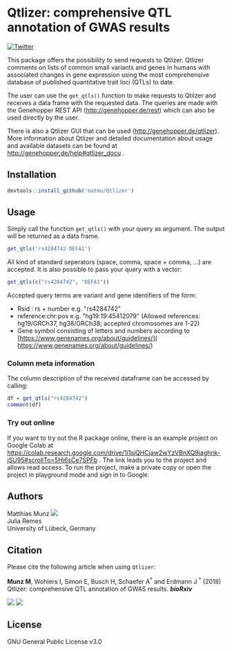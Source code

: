 # Qtlizer: comprehensive QTL annotation of GWAS results
[![Twitter](https://img.shields.io/twitter/url/http/shields.io.svg?style=social)](https://twitter.com/intent/tweet?hashtags=Qtlizer&url=https://www.biorxiv.org/content/10.1101/495903v2&screen_name=_matmu)

This package offers the possibility to send requests to Qtlizer. Qtlizer comments on lists of common small variants and genes in humans with associated changes in gene expression using the most comprehensive database of published quantitative trait loci (QTLs) to date.

The user can use the `get_qtls()` function to make requests to Qtilzer and receives a data frame with the requested data. The queries are made with the Genehopper REST API (http://genehopper.de/rest) which can also be used directly by the user.

There is also a Qtlizer GUI that can be used (http://genehopper.de/qtlizer). More information about Qtlizer and detailed documentation about usage and available datasets can be found at  http://genehopper.de/help#qtlizer_docu .

## Installation
```R
devtools::install_github('matmu/Qtlizer')
```

## Usage
Simply call the function `get_qtls()` with your query as argument. The output will be returned as a data frame.

```R
get_qtls('rs4284742 DEFA1')
```
All kind of standard seperators (space, comma, space + comma, ...) are accepted. It is also possible to pass your query with a vector: 

```R
get_qtls(c("rs4284742", "DEFA1"))
```

Accepted query terms are variant and gene identifiers of the form: 

+ Rsid : rs + number e.g. "rs4284742"
+ reference:chr:pos e.g. "hg19:19:45412079" (Allowed references: hg19/GRCh37, hg38/GRCh38; accepted chromosomes are 1-22)
+ Gene symbol consisting of letters and numbers according to  [https://www.genenames.org/about/guidelines/]( https://www.genenames.org/about/guidelines/)


### Column meta information
The column description of the received dataframe can be accessed by calling:

```R
df = get_qtls("rs4284742")
comment(df)
```

### Try out online
If you want to try out the R package online, there is an example project on Google Colab at https://colab.research.google.com/drive/1i1sjQHCjaw2wYzVBnXQ9iaghnk-jSU95#scrollTo=5Hi6sCe7SPFb . The link leads you to the project and allows read access. To run the project, make a private copy or open the project in playground mode and sign in to Google. 


## Authors
Matthias Munz [![](https://img.shields.io/twitter/follow/_matmu?label=Follow&style=social)](https://img.shields.io/twitter/follow/_matmu?label=Follow&style=social)\
Julia Remes\
University of Lübeck, Germany


## Citation
Please cite the following article when using `Qtlizer`:

**Munz M**, Wohlers I, Simon E, Busch H, Schaefer A<sup>\*</sup> and Erdmann J <sup>\*</sup> (2018) Qtlizer: comprehensive QTL annotation of GWAS results. ***bioRxiv***

[![](https://img.shields.io/badge/doi-https%3A%2F%2Fdoi.org%2F10.1101%2F495903%20-green.svg)](https://doi.org/10.1101/495903)
[![](https://img.shields.io/badge/Altmetric-17-green.svg)](https://www.altmetric.com/details/52777590)


## License
GNU General Public License v3.0

